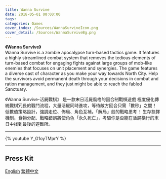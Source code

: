 ```yaml
---
title: Wanna Survive
date: 2018-05-01 00:00:00
tags: 
categories: Games
cover_index: /Sources/WannaSurviveIcon.png
cover_detail: /Sources/WannaSurviveBg.png
---
```

**《Wanna Survive》**  
Wanna Survive is a zombie apocalypse turn-based tactics game. It features a highly streamlined combat system that removes the tedious elements of turn-based combat for engaging fights against large groups of mob-like enemies that focuses on unit placement and synergies.
The game features a diverse cast of character as you make your way towards North City. Help the survivors avoid permanent death through your decisions in combat and ration management, and they just might be able to reach the fabled Sanctuary.

《Wanna Survive-活屍戰棋》
是一款末日活屍風格的回合制戰棋遊戲
極度優化傳統戰棋冗長的戰鬥流程，大量活屍同時進攻，等待敵方回合只需「數秒」之間！
低數值策略設計，強調走位、佈局、角色互補，「解局」般的戰略思考！
生存抉擇機制，食物分配、戰略錯誤將使角色「永久死亡」，考驗你是否能在活屍橫行的末日中找到最後的避難所。

---
{% youtube Y_G1oyTMprY %}

---
<!--遊戲PressKit連結-->
<h2>Press Kit</h2>
<div class=tags>
<a href="/PressKit-WS/en/" class="button small" target=_self>English</a> <a href="/PressKit-WS/zh-TW/" class="button small" target=_self>繁體中文
</a>
</div>

